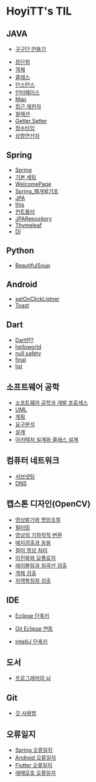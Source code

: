 
# HoyiTT's TIL

  

## JAVA


* [구구단 만들기](https://github.com/HoyiTT/TIL/blob/master/JAVA/Gugudan.md)
<!-- 
  + [2, 3단 구현 - 계산 및 출력](https://github.com/HoyiTT/TIL/blob/master/JAVA/Gugudan.md#2-3%EB%8B%A8-%EA%B5%AC%ED%98%84---%EA%B3%84%EC%82%B0-%EB%B0%8F-%EC%B6%9C%EB%A0%A5)

  + [4, 5단 구현 - 값 입력 및 변수](https://github.com/HoyiTT/TIL/blob/master/JAVA/Gugudan.md#4-5%EB%8B%A8-%EA%B5%AC%ED%98%84---%EA%B0%92-%EC%9E%85%EB%A0%A5-%EB%B0%8F-%EB%B3%80%EC%88%98)

  + [6, 7단 구현 - 반복문](https://github.com/HoyiTT/TIL/blob/master/JAVA/Gugudan.md#6-7%EB%8B%A8-%EA%B5%AC%ED%98%84---%EB%B0%98%EB%B3%B5%EB%AC%B8)

  + [8, 9단 구현 - 값 입력 및 조건문](https://github.com/HoyiTT/TIL/blob/master/JAVA/Gugudan.md#8-9%EB%8B%A8-%EA%B5%AC%ED%98%84---%EA%B0%92-%EC%9E%85%EB%A0%A5-%EB%B0%8F-%EC%A1%B0%EA%B1%B4%EB%AC%B8)
  + [배열로 구구단 다시 구현](https://github.com/HoyiTT/TIL/blob/master/JAVA/Gugudan.md#%EB%B0%B0%EC%97%B4%EB%A1%9C-%EA%B5%AC%EA%B5%AC%EB%8B%A8-%EB%8B%A4%EC%8B%9C-%EA%B5%AC%ED%98%84)
  + [메소드 활용해 구구단 다시 구현](https://github.com/HoyiTT/TIL/blob/master/JAVA/Gugudan.md#%EB%A9%94%EC%86%8C%EB%93%9C-%ED%99%9C%EC%9A%A9%ED%95%B4-%EA%B5%AC%EA%B5%AC%EB%8B%A8-%EB%8B%A4%EC%8B%9C-%EA%B5%AC%ED%98%84)
  + [클래스를 활용해 구구단 다시 구현](https://github.com/HoyiTT/TIL/blob/master/JAVA/Gugudan.md#%ED%81%B4%EB%9E%98%EC%8A%A4%EB%A5%BC-%ED%99%9C%EC%9A%A9%ED%95%B4-%EB%8B%A4%EC%8B%9C-%EA%B5%AC%ED%98%84)
  + [추가 미션 및 마무리 하기](https://github.com/HoyiTT/TIL/blob/master/JAVA/Gugudan.md#%EC%B6%94%EA%B0%80-%EB%AF%B8%EC%85%98-%EB%B0%8F-%EB%A7%88%EB%AC%B4%EB%A6%AC-%ED%95%98%EA%B8%B0) -->
* [장단점](https://github.com/HoyiTT/TIL/blob/master/JAVA/%EC%9E%A5%EC%A0%90%EA%B3%BC%20%EB%8B%A8%EC%A0%90.md#java%EC%9D%98-%EC%9E%A5%EC%A0%90%EA%B3%BC-%EB%8B%A8%EC%A0%90)
* [객체](https://github.com/HoyiTT/TIL/blob/master/JAVA/%EA%B0%9D%EC%B2%B4.md#%EA%B0%9D%EC%B2%B4)
* [클래스](https://github.com/HoyiTT/TIL/blob/master/JAVA/%ED%81%B4%EB%9E%98%EC%8A%A4.md#%ED%81%B4%EB%9E%98%EC%8A%A4)
* [인스턴스](https://github.com/HoyiTT/TIL/blob/master/JAVA/%EC%9D%B8%EC%8A%A4%ED%84%B4%EC%8A%A4.md#%EC%9D%B8%EC%8A%A4%ED%84%B4%EC%8A%A4)
* [인터페이스](https://github.com/HoyiTT/TIL/blob/master/JAVA/%EC%9D%B8%ED%84%B0%ED%8E%98%EC%9D%B4%EC%8A%A4.md#%EC%9D%B8%ED%84%B0%ED%8E%98%EC%9D%B4%EC%8A%A4)
* [Map](https://github.com/HoyiTT/TIL/blob/master/JAVA/Map.md#map)
* [접근 제한자](https://github.com/HoyiTT/TIL/blob/master/JAVA/%EC%A0%91%EA%B7%BC%EC%A0%9C%ED%95%9C%EC%9E%90.md#%EC%A0%91%EA%B7%BC-%EC%A0%9C%ED%95%9C%EC%9E%90)
* [컬렉션](https://github.com/HoyiTT/TIL/blob/master/JAVA/%EC%BB%AC%EB%A0%89%EC%85%98.md#%EC%BB%AC%EB%A0%89%EC%85%98)
* [Getter,Setter](https://github.com/HoyiTT/TIL/blob/master/JAVA/Getter%2C%20Setter.md#getter-setter%EC%9D%84-%EC%82%AC%EC%9A%A9%ED%95%98%EB%8A%94-%EC%9D%B4%EC%9C%A0)
* [정수타입](https://github.com/HoyiTT/TIL/blob/master/JAVA/%EC%A0%95%EC%88%98%ED%83%80%EC%9E%85.md)
* [삼항연산자](https://github.com/HoyiTT/TIL/blob/master/JAVA/%EC%82%BC%ED%95%AD%EC%97%B0%EC%82%B0%EC%9E%90.md#%EC%82%BC%ED%95%AD%EC%97%B0%EC%82%B0%EC%9E%90)

## Spring
  * [Spring](https://github.com/HoyiTT/TIL/blob/master/Spring/Spring.md#spring)
  * [기본 세팅](https://github.com/HoyiTT/TIL/blob/master/Spring/%EA%B8%B0%EB%B3%B8%EC%84%B8%ED%8C%85.md#%EC%8A%A4%ED%94%84%EB%A7%81spring-%EA%B8%B0%EB%B3%B8-%EC%84%B8%ED%8C%85)
  * [WelcomePage](https://github.com/HoyiTT/TIL/blob/master/Spring/welcomepage.md#welcome-page)
  * [Spring_웹개발기초](https://github.com/HoyiTT/TIL/blob/master/Spring/Spring_%EC%9B%B9%EA%B0%9C%EB%B0%9C%EA%B8%B0%EC%B4%88.md#thymeleaf-%ED%85%9C%ED%94%8C%EB%A6%BF-%EC%97%94%EC%A7%84)
  * [JPA](https://github.com/HoyiTT/TIL/blob/master/Spring/JPA.md#jpa)
  * [this](https://github.com/HoyiTT/TIL/blob/master/JAVA/this.md#this)
  * [컨트롤러](https://github.com/HoyiTT/TIL/blob/master/Spring/Controller.md#controller)
  * [JPARepository](https://github.com/HoyiTT/TIL/blob/master/Spring/repository.md#%EB%A6%AC%ED%8F%AC%EC%A7%80%ED%84%B0%EB%A6%AC)
  * [Thymeleaf](https://github.com/HoyiTT/TIL/blob/master/Spring/Thymeleaf.md#thymeleaf)
  * [DI](https://github.com/HoyiTT/TIL/blob/master/Spring/DI.md#di--%EC%9D%98%EC%A1%B4%EC%84%B1-%EC%A3%BC%EC%9E%85-)

## Python
  * [BeautifulSoup](https://github.com/HoyiTT/TIL/blob/master/Python/BeautifulSoup/BeautifulSoup.md#beautifulsoup)

## Android
  * [setOnClickListner](https://github.com/HoyiTT/TIL/blob/master/Android/Kotlin/setOnClickListener.md)
  * [Toast](https://github.com/HoyiTT/TIL/blob/master/Android/Kotlin/Toast.md#toast)

## Dart
  * [Dart란?](https://github.com/HoyiTT/TIL/blob/master/Dart/Start.md#dart)
  * [helloworld](https://github.com/HoyiTT/TIL/blob/master/Dart/helloworld.md#hello-world)
  * [null safety](https://github.com/HoyiTT/TIL/blob/master/Dart/nullsafety.md#null-safety)
  * [final](https://github.com/HoyiTT/TIL/blob/master/Dart/final_variables.md#final-variables)
  * [list](https://github.com/HoyiTT/TIL/blob/master/Dart/List.md#list)

## 소프트웨어 공학
  * [소프트웨어 공학과 개발 프로세스](https://github.com/HoyiTT/TIL/blob/master/%EC%86%8C%ED%94%84%ED%8A%B8%EC%9B%A8%EC%96%B4%20%EA%B3%B5%ED%95%99/1.%EC%86%8C%ED%94%84%ED%8A%B8%EC%9B%A8%EC%96%B4%20%EA%B3%B5%ED%95%99%EA%B3%BC%20%EA%B0%9C%EB%B0%9C%20%ED%94%84%EB%A1%9C%EC%84%B8%EC%8A%A4.md#%EC%86%8C%ED%94%84%ED%8A%B8%EC%9B%A8%EC%96%B4-%EA%B3%B5%ED%95%99)
  * [UML](https://github.com/HoyiTT/TIL/blob/master/소프트웨어%20공학/2.UML.md)
  * [계획](https://github.com/HoyiTT/TIL/blob/master/소프트웨어%20공학/3.계획.md)
  * [요구분석](https://github.com/HoyiTT/TIL/blob/master/%EC%86%8C%ED%94%84%ED%8A%B8%EC%9B%A8%EC%96%B4%20%EA%B3%B5%ED%95%99/4.%EC%9A%94%EA%B5%AC%EB%B6%84%EC%84%9D.md)
  * [설계](https://github.com/HoyiTT/TIL/blob/master/%EC%86%8C%ED%94%84%ED%8A%B8%EC%9B%A8%EC%96%B4%20%EA%B3%B5%ED%95%99/5.%EC%84%A4%EA%B3%84.md)
  * [아키텍처 설계와 클래스 설계]()

## 컴퓨터 네트워크
  * [서브넷팅](https://github.com/HoyiTT/TIL/blob/master/컴퓨터%20네트워크/서브넷팅.md)
  * [DNS]()

## 캡스톤 디자인(OpenCV)
  * [영상밝기와 명암조절]()
  * [필터링]()
  * [영상의 기하학적 변환]()
  * [에지검출과 응용]()
  * [컬러 영상 처리]()
  * [이진화와 모폴로지]()
  * [레이블링과 외곽선 검출]()
  * [객체 검출]()
  * [지역특징점 검출]()


## IDE
  + [Eclipse 단축키](https://github.com/HoyiTT/TIL/blob/master/JAVA/Eclipse_Shortcut_keys%20.md)

  + [Git Eclipse 연동](https://github.com/HoyiTT/TIL/blob/master/JAVA/%EC%9D%B4%ED%81%B4%EB%A6%BD%EC%8A%A4_%EA%B9%83_%EC%97%B0%EB%8F%99.md)

  + [IntelliJ 단축키](https://github.com/HoyiTT/TIL/blob/master/JAVA/%EC%9D%B8%ED%85%94%EB%A6%AC%EC%A0%9C%EC%9D%B4%EB%8B%A8%EC%B6%95%ED%82%A4.md#%EC%9D%B8%ED%85%94%EB%A6%AC%EC%A0%9C%EC%9D%B4-%EB%8B%A8%EC%B6%95%ED%82%A4)


## 도서
  * [프로그래머의 뇌](https://github.com/HoyiTT/TIL/blob/master/%EB%8F%84%EC%84%9C/%ED%94%84%EB%A1%9C%EA%B7%B8%EB%9E%98%EB%A8%B8%EC%9D%98_%EB%87%8C.md)


## Git

* [깃 사용법](https://github.com/HoyiTT/TIL/blob/master/%EA%B9%83%20%EC%82%AC%EC%9A%A9%EB%B2%95/git.md)

## 오류일지
* [Spring 오류일지](https://github.com/HoyiTT/TIL/blob/master/%EC%98%A4%EB%A5%98%20%EC%9D%BC%EC%A7%80/Spring/SpringError.md#sping-%EC%98%A4%EB%A5%98-%EC%9D%BC%EC%A7%80)
* [Android 오류일지](https://github.com/HoyiTT/TIL/blob/master/오류%20일지/AndroidError.md#android-오류일지)
* [Flutter 오류일지](https://github.com/HoyiTT/TIL/blob/master/오류%20일지/FlutterError.md)
* [애매모호 오류일지](https://github.com/HoyiTT/TIL/blob/master/오류%20일지/애매모호Error.md)